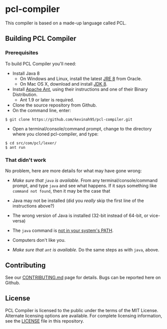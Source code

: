 # pcl-compiler

This compiler is based on a made-up language called PCL.

## Building PCL Compiler

### Prerequisites
To build PCL Compiler you'll need: 
- Install Java 8
  - On Windows and Linux, install the latest [JRE 8](http://www.oracle.com/technetwork/java/javase/downloads/index.html) from Oracle.
  - On Mac OS X, download and install [JDK 8](http://www.oracle.com/technetwork/java/javase/downloads/index.html).
- Install [Apache Ant](http://ant.apache.org/bindownload.cgi), using their instructions and one of their Binary Distribution.
  - Ant 1.9 or later is required.
- Clone the source repository from Github.
 - On the command line, enter:
```batch
$ git clone https://github.com/kevinah95/pcl-compiler.git
```
- Open a terminal/console/command prompt, change to the directory where you cloned pcl-compiler, and type:
```batch
$ cd src/com/pcl/lexer/
$ ant run
```
### That didn't work
No problem, here are more details for what may have gone wrong:
- *Make sure that `java` is available.* From any terminal/console/command prompt, and type `java` and see what happens. If it says something like `command not found`, then it may be the case that
 - Java may not be installed (did you _really_ skip the first line of the instructions above?)
 - The wrong version of Java is installed (32-bit instead of 64-bit, or vice-versa)
 - The `java` command is [not in your system's PATH](http://www.java.com/en/download/help/path.xml). 
 - Computers don't like you.

- *Make sure that `ant` is available.* Do the same steps as with `java`, above. 

## Contributing
See our [CONTRIBUTING.md](CONTRIBUTING.md) page for details. Bugs can be reported here on Github.
## License
PCL Compiler is licensed to the public under the terms of the MIT License. Alternate licensing options are available. For complete licensing information, see the [LICENSE](LICENSE) file in this repository.
